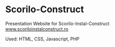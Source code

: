 # Scorilo-Construct

Presentation Website for Scorilo-Instal-Construct
www.scoriloinstalconstruct.ro

Used: HTML, CSS, Javascript, PHP
